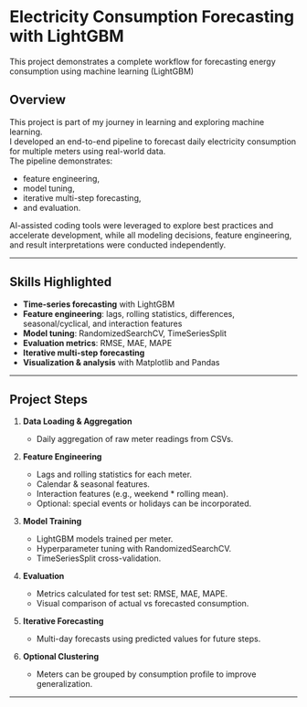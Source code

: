 # Electricity Consumption Forecasting with LightGBM
This project demonstrates a complete workflow for forecasting energy consumption using machine learning (LightGBM)

## Overview
This project is part of my journey in learning and exploring machine learning.  
I developed an end-to-end pipeline to forecast daily electricity consumption for multiple meters using real-world data.  
The pipeline demonstrates:
- feature engineering,
- model tuning,
- iterative multi-step forecasting,
- and evaluation.

AI-assisted coding tools were leveraged to explore best practices and accelerate development, while all modeling decisions, feature engineering, and result interpretations were conducted independently.

---

## Skills Highlighted
- **Time-series forecasting** with LightGBM  
- **Feature engineering**: lags, rolling statistics, differences, seasonal/cyclical, and interaction features  
- **Model tuning**: RandomizedSearchCV, TimeSeriesSplit  
- **Evaluation metrics**: RMSE, MAE, MAPE  
- **Iterative multi-step forecasting**  
- **Visualization & analysis** with Matplotlib and Pandas  
---

## Project Steps

1. **Data Loading & Aggregation**  
   - Daily aggregation of raw meter readings from CSVs.  

2. **Feature Engineering**  
   - Lags and rolling statistics for each meter.  
   - Calendar & seasonal features.  
   - Interaction features (e.g., weekend * rolling mean).  
   - Optional: special events or holidays can be incorporated.  

3. **Model Training**  
   - LightGBM models trained per meter.  
   - Hyperparameter tuning with RandomizedSearchCV.  
   - TimeSeriesSplit cross-validation.  

4. **Evaluation**  
   - Metrics calculated for test set: RMSE, MAE, MAPE.  
   - Visual comparison of actual vs forecasted consumption.  

5. **Iterative Forecasting**  
   - Multi-day forecasts using predicted values for future steps.  

6. **Optional Clustering**  
   - Meters can be grouped by consumption profile to improve generalization.

---


